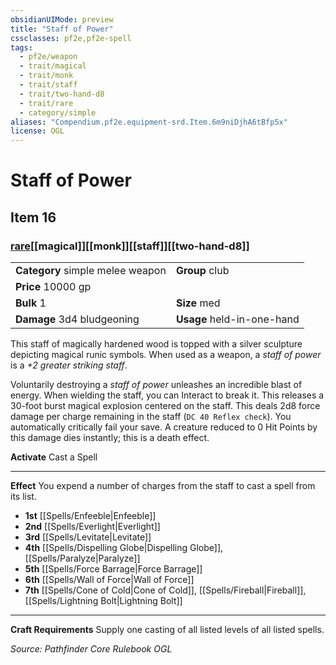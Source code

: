 ```yaml
---
obsidianUIMode: preview
title: "Staff of Power"
cssclasses: pf2e,pf2e-spell
tags:
  - pf2e/weapon
  - trait/magical
  - trait/monk
  - trait/staff
  - trait/two-hand-d8
  - trait/rare
  - category/simple
aliases: "Compendium.pf2e.equipment-srd.Item.6m9niDjhA6tBfp5x"
license: OGL
---
```

# Staff of Power
## Item 16
### [rare](rare "Rare Rarity Trait")[[magical]][[monk]][[staff]][[two-hand-d8]]

|  |  |
| -- | -- |
| **Category** simple melee weapon | **Group** club |
| **Price** 10000 gp |  |
| **Bulk** 1 | **Size** med |
| **Damage** 3d4 bludgeoning  | **Usage** held-in-one-hand |



This staff of magically hardened wood is topped with a silver sculpture depicting magical runic symbols. When used as a weapon, a _staff of power_ is a _+2 greater striking staff_.

Voluntarily destroying a _staff of power_ unleashes an incredible blast of energy. When wielding the staff, you can Interact to break it. This releases a 30-foot burst magical explosion centered on the staff. This deals 2d8 force damage per charge remaining in the staff (`DC 40 Reflex check`). You automatically critically fail your save. A creature reduced to 0 Hit Points by this damage dies instantly; this is a death effect.

**Activate** Cast a Spell

* * *

**Effect** You expend a number of charges from the staff to cast a spell from its list.

*   **1st** [[Spells/Enfeeble|Enfeeble]]
*   **2nd** [[Spells/Everlight|Everlight]]
*   **3rd** [[Spells/Levitate|Levitate]]
*   **4th** [[Spells/Dispelling Globe|Dispelling Globe]], [[Spells/Paralyze|Paralyze]]
*   **5th** [[Spells/Force Barrage|Force Barrage]]
*   **6th** [[Spells/Wall of Force|Wall of Force]]
*   **7th** [[Spells/Cone of Cold|Cone of Cold]], [[Spells/Fireball|Fireball]], [[Spells/Lightning Bolt|Lightning Bolt]]

* * *

**Craft Requirements** Supply one casting of all listed levels of all listed spells.

*Source: Pathfinder Core Rulebook*
*OGL*